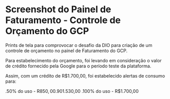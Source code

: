 # Screenshot do Painel de Faturamento - Controle de Orçamento do GCP

Prints de tela para comprovocar o desafio da DIO para criação de um controle de orçamento no painel de Faturamento do GCP.

Para estabelecimento do orçamento, foi levando em consideração o valor de crédito fornecido pela Google para o período teste da plataforma.

Assim, com um crédito de R$1.700,00, foi estabelecido alertas de consumo para:

.50% do uso - R$850,00
.90% do uso - R$1.530,00
.100% do uso - R$1.700,00
